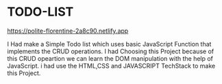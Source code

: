 # TODO-LIST
https://polite-florentine-2a8c90.netlify.app

I Had make a Simple Todo list which uses basic JavaScript Function that implements the CRUD operations.
I had Choosing this Project because of this CRUD opeartion we can learn the DOM manipulation with the help of JavaScript.
i had use the HTML,CSS and JAVASCRIPT TechStack to make this Project.
